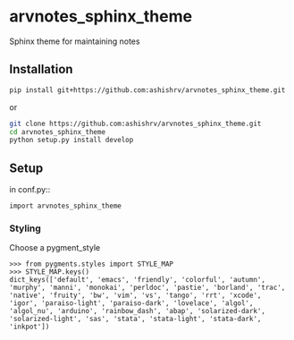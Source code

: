# arvnotes_sphinx_theme

Sphinx theme for maintaining notes

## Installation

```bash
pip install git+https://github.com:ashishrv/arvnotes_sphinx_theme.git
```

or
```bash
git clone https://github.com:ashishrv/arvnotes_sphinx_theme.git
cd arvnotes_sphinx_theme
python setup.py install develop
```


## Setup

in conf.py::

    import arvnotes_sphinx_theme


### Styling

Choose a pygment_style

```text
>>> from pygments.styles import STYLE_MAP
>>> STYLE_MAP.keys()
dict_keys(['default', 'emacs', 'friendly', 'colorful', 'autumn', 'murphy', 'manni', 'monokai', 'perldoc', 'pastie', 'borland', 'trac', 'native', 'fruity', 'bw', 'vim', 'vs', 'tango', 'rrt', 'xcode', 'igor', 'paraiso-light', 'paraiso-dark', 'lovelace', 'algol', 'algol_nu', 'arduino', 'rainbow_dash', 'abap', 'solarized-dark', 'solarized-light', 'sas', 'stata', 'stata-light', 'stata-dark', 'inkpot'])
```
